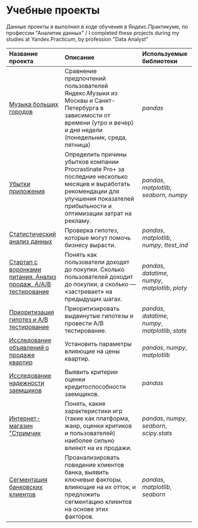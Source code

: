 # Учебные проекты
Данные проекты я выполнил в ходе обучения в Яндекс.Практикуме, по профессии "Аналитик данных" / 
I completed these projects during my studies at Yandex.Practicum, by profession "Data Analyst"

| Название проекта | Описание | Используемые библиотеки | 
| :---------------------- | :---------------------- | :---------------------- |
| [Музыка больших городов](https://github.com/merkulovdm/Projects/blob/main/Яндекс%20Музыка%20-%20новое%20сохранение.ipynb) | Сравнение предпочтений пользователей Яндекс.Музыки из Москвы и Санкт-Петербурга в зависимости от времени (утро и вечер) и дня недели (понедельник, среда, пятница)| *pandas* |
| [Убытки приложения](https://github.com/merkulovdm/Projects/blob/main/Убытки%20приложения%20_Procrastinate%20Pro_%20-%20новое%20сохранение.ipynb) | Определить причины убытков компании Procrastinate Pro+ за последние несколько месяцев и выработать рекомендации для улучшения показателей прибыльности и оптимизации затрат на рекламу.| *pandas*, *matplotlib*, *seaborn*, *numpy*|
| [Статистический анализ данных](https://github.com/merkulovdm/Projects/blob/main/Статистический%20анализ%20сервиса%20проката%20самокатов%20-%20новое%20сохранение..ipynb) | Проверка гипотез, которые могут помочь бизнесу вырасти.| *pandas*, *matplotlib*, *numpy*, *ttest_ind*|
| [Стартап с воронками питания. Анализ продаж. A/A/В тестирование](https://github.com/merkulovdm/Projects/blob/main/Стартап%20с%20продуктами%20питания.%20Воронки%2C%20ААВ%20тесты%20-%20новое%20сохранение..ipynb) | Понять как пользователи доходят до покупки. Сколько пользователей доходит до покупки, а сколько — «застревает» на предыдущих шагах.| *pandas*, *datatime*, *numpy*, *matplotlib*, *ploty*|
| [Приоритизация гипотез и А/В тестирование](https://github.com/merkulovdm/Projects/blob/main/Приоритезация%20гипотез%20и%20АВ%20тестирование%20-%20новое%20сохранение.ipynb) | Приоритизировать выдвинутые гипотезы и провести А/В тестирование.| *pandas*, *datatime*, *numpy*, *matplotlib*, *stats*|
| [Исследование объявлений о продаже квартир](https://github.com/merkulovdm/Projects/blob/main/Исследование%20объявлений%20о%20продаже%20квартир%20-%20новое%20сохранение.%20.ipynb) | Установить параметры влияющие на цены квартир.| *pandas*, *numpy*, *matplotlib*|
| [Исследование надежности заемщиков](https://github.com/merkulovdm/Projects/blob/main/Исследование%20надежности%20заемщиков%20-%20новое%20сохранение.ipynb) | Выявить критерии оценки кредитоспособности заемщиков.| *pandas*|
| [Интернет-магазин "Стримчик](https://github.com/merkulovdm/Projects/blob/main/Интернет-магазин%20_Стримчик_%20-%20новое%20сохранение.ipynb) | Понять, какие характеристики игр (такие как платформа, жанр, оценки критиков и пользователей) наиболее сильно влияют на их продажи.| *pandas*, *numpy*, *seaborn*, *scipy.stats*|
| [Сегментация банковских клиентов](https://github.com/merkulovdm/Projects/blob/main/final_project%20(1).ipynb) | Проанализировать поведение клиентов банка, выявить ключевые факторы, влияющие на их отток, и предложить сегментацию клиентов на основе этих факторов.| *pandas*, *matplotlib*, *seaborn*|
